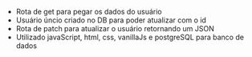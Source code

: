 - Rota de get para pegar os dados do usuário
- Usuário úncio criado no DB para poder atualizar com o id
- Rota de patch para atualizar o usuário retornando um JSON
- Utilizado javaScript, html, css, vanillaJs e postgreSQL para banco de dados
